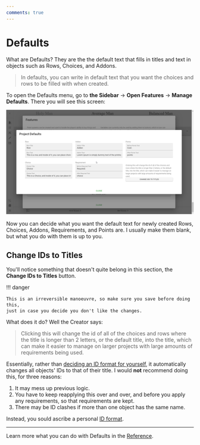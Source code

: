 ```yaml
---
comments: true
---
```


# Defaults
What are Defaults? They are the the default text that fills in titles and text
in objects such as Rows, Choices, and Addons.

> In defaults, you can write in default text that you want the choices and rows
> to be filled with when created.

To open the Defaults menu, go to **the Sidebar** → **Open Features** →
**Manage Defaults**. There you will see this screen:

![](../images/95_manage_defaults.png)

Now you can decide what you want the default text for newly created Rows,
Choices, Addons, Requirements, and Points are. I usually make them blank, but
what you do with them is up to you.

## Change IDs to Titles
You'll notice something that doesn't quite belong in this section, the
**Change IDs to Titles** button.

!!! danger

    This is an irreversible manoeuvre, so make sure you save before doing this,
    just in case you decide you don't like the changes.

What does it do? Well the Creator says:

> Clicking this will change the id of all of the choices and rows where the
> title is longer than 2 letters, or the default title, into the title, which
> can make it easier to manage on larger projects with large amounts of
> requirements being used. 

Essentially, rather than [deciding an ID format for yourself][idf], it
automatically changes all objects' IDs to that of their title. I would **not**
recommend doing this, for three reasons:

1. It may mess up previous logic.
2. You have to keep reapplying this over and over, and before you apply any
   requirements, so that requirements are kept.
3. There may be ID clashes if more than one object has the same name.

Instead, you sould ascribe a personal [ID format][idf].

---

Learn more what you can do with Defaults in the [Reference].

<!-- URLs -->
[idf]: ../ids-and-requirements/#ids-unique-identifiers
[Reference]: /appendix/reference/#defaults